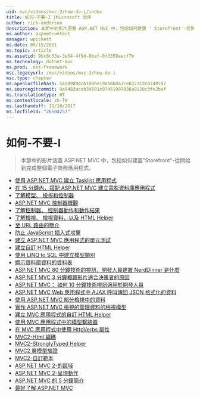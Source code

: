 ```yaml
---
uid: mvc/videos/mvc-2/how-do-i/index
title: 如何-不要-I |Microsoft 文件
author: rick-anderson
description: 本節中的影片涵蓋 ASP.NET MVC 中，包括如何建置 ' Storefront'-從開始到完成整個電子商務應用程式。
ms.author: aspnetcontent
manager: wpickett
ms.date: 09/15/2011
ms.topic: article
ms.assetid: 9bc6c53a-3e54-4f9d-8bef-0f3359aecf7b
ms.technology: dotnet-mvc
ms.prod: .net-framework
msc.legacyurl: /mvc/videos/mvc-2/how-do-i
msc.type: chapter
ms.openlocfilehash: 54d09894c61d8be19ab6b8a1ceb37312c47497a7
ms.sourcegitcommit: 9a9483aceb34591c97451997036a9120c3fe2baf
ms.translationtype: HT
ms.contentlocale: zh-TW
ms.lasthandoff: 11/10/2017
ms.locfileid: "26504257"
---
```

<a name="how-do-i"></a>如何-不要-I
====================
> 本節中的影片涵蓋 ASP.NET MVC 中，包括如何建置"Storefront"-從開始到完成整個電子商務應用程式。


- [使用 ASP.NET MVC 建立 Tasklist 應用程式](creating-a-tasklist-application-with-aspnet-mvc.md)
- [在 15 分鐘內，搭配 ASP.NET MVC 建立電影資料庫應用程式](creating-a-movie-database-application-in-15-minutes-with-aspnet-mvc.md)
- [了解模型、 檢視和控制器](understanding-models-views-and-controllers.md)
- [ASP.NET MVC 控制器概觀](aspnet-mvc-controller-overview.md)
- [了解控制器、 控制器動作和動作結果](understanding-controllers-controller-actions-and-action-results.md)
- [了解檢視、 檢視資料，以及 HTML Helper](understanding-views-view-data-and-html-helpers.md)
- [至 URL 路由的簡介](an-introduction-to-url-routing.md)
- [防止 JavaScript 插入式攻擊](preventing-javascript-injection-attacks.md)
- [建立 ASP.NET MVC 應用程式的單元測試](creating-unit-tests-for-aspnet-mvc-applications.md)
- [建立自訂 HTML Helper](creating-custom-html-helpers.md)
- [使用 LINQ to SQL 中建立模型類別](creating-model-classes-with-linq-to-sql.md)
- [顯示資料庫資料的資料表](displaying-a-table-of-database-data.md)
- [ASP.NET MVC 80 分鐘技術的視訊，開發人員建置 NerdDinner 是什麼](what-is-aspnet-mvc-80-minute-technical-video-for-developers-building-nerddinner.md)
- [ASP.NET MVC 3 分鐘概觀影片適合決策者的原因](why-aspnet-mvc-3-minute-overview-video-for-decision-makers.md)
- [ASP.NET MVC： 如何 10 分鐘技術視訊適用於開發人員](aspnet-mvc-how-10-minute-technical-video-for-developers.md)
- [ASP.NET MVC Web 應用程式中 AJAX 呼叫傳回 JSON 格式化的資料](how-do-i-return-json-formatted-data-for-an-ajax-call-in-an-aspnet-mvc-web-application.md)
- [使用 ASP.NET MVC 部分檢視中的資料](how-do-i-work-with-data-in-aspnet-mvc-partial-views.md)
- [實作 ASP.NET MVC 檢視的管理資料的檢視模型](how-do-i-implement-view-models-to-manage-data-for-aspnet-mvc-views.md)
- [建立 MVC 應用程式的自訂 HTML Helper](how-do-i-create-a-custom-html-helper-for-an-mvc-application.md)
- [使用 MVC 應用程式中的模型繫結器](how-do-i-work-with-model-binders-in-an-mvc-application.md)
- [在 MVC 應用程式中使用 HttpVerbs 屬性](how-do-i-use-httpverbs-attributes-in-an-mvc-application.md)
- [MVC2-Html 編碼](mvc2-html-encoding.md)
- [MVC2-StronglyTyped Helper](mvc2-stronglytyped-helpers.md)
- [MVC2 層模型驗證](mvc2-model-validation.md)
- [MVC2-自訂範本](mvc2-template-customization.md)
- [ASP.NET MVC 2-的區域](aspnet-mvc-2-areas.md)
- [ASP.NET MVC 2-呈現動作](aspnet-mvc-2-render-action.md)
- [ASP.NET MVC 的 5 分鐘簡介](5-minute-introduction-to-aspnet-mvc.md)
- [最好了解 ASP.NET MVC](how-to-best-learn-asp-net-mvc.md)
